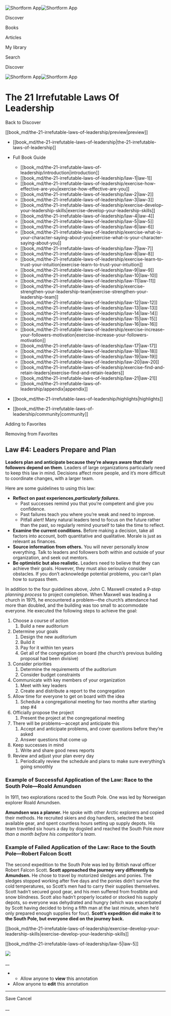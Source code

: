 ![Shortform App](/img/logo.36a2399e.svg)![Shortform App](/img/logo-dark.70c1b072.svg)

Discover

Books

Articles

My library

Search

Discover

![Shortform App](/img/logo.36a2399e.svg)![Shortform App](/img/logo-dark.70c1b072.svg)

# The 21 Irrefutable Laws Of Leadership

Back to Discover

[[book_md/the-21-irrefutable-laws-of-leadership/preview|preview]]

  * [[book_md/the-21-irrefutable-laws-of-leadership|the-21-irrefutable-laws-of-leadership]]
  * Full Book Guide

    * [[book_md/the-21-irrefutable-laws-of-leadership/introduction|introduction]]
    * [[book_md/the-21-irrefutable-laws-of-leadership/law-1|law-1]]
    * [[book_md/the-21-irrefutable-laws-of-leadership/exercise-how-effective-are-you|exercise-how-effective-are-you]]
    * [[book_md/the-21-irrefutable-laws-of-leadership/law-2|law-2]]
    * [[book_md/the-21-irrefutable-laws-of-leadership/law-3|law-3]]
    * [[book_md/the-21-irrefutable-laws-of-leadership/exercise-develop-your-leadership-skills|exercise-develop-your-leadership-skills]]
    * [[book_md/the-21-irrefutable-laws-of-leadership/law-4|law-4]]
    * [[book_md/the-21-irrefutable-laws-of-leadership/law-5|law-5]]
    * [[book_md/the-21-irrefutable-laws-of-leadership/law-6|law-6]]
    * [[book_md/the-21-irrefutable-laws-of-leadership/exercise-what-is-your-character-saying-about-you|exercise-what-is-your-character-saying-about-you]]
    * [[book_md/the-21-irrefutable-laws-of-leadership/law-7|law-7]]
    * [[book_md/the-21-irrefutable-laws-of-leadership/law-8|law-8]]
    * [[book_md/the-21-irrefutable-laws-of-leadership/exercise-learn-to-trust-your-intuition|exercise-learn-to-trust-your-intuition]]
    * [[book_md/the-21-irrefutable-laws-of-leadership/law-9|law-9]]
    * [[book_md/the-21-irrefutable-laws-of-leadership/law-10|law-10]]
    * [[book_md/the-21-irrefutable-laws-of-leadership/law-11|law-11]]
    * [[book_md/the-21-irrefutable-laws-of-leadership/exercise-strengthen-your-leadership-team|exercise-strengthen-your-leadership-team]]
    * [[book_md/the-21-irrefutable-laws-of-leadership/law-12|law-12]]
    * [[book_md/the-21-irrefutable-laws-of-leadership/law-13|law-13]]
    * [[book_md/the-21-irrefutable-laws-of-leadership/law-14|law-14]]
    * [[book_md/the-21-irrefutable-laws-of-leadership/law-15|law-15]]
    * [[book_md/the-21-irrefutable-laws-of-leadership/law-16|law-16]]
    * [[book_md/the-21-irrefutable-laws-of-leadership/exercise-increase-your-followers-motivation|exercise-increase-your-followers-motivation]]
    * [[book_md/the-21-irrefutable-laws-of-leadership/law-17|law-17]]
    * [[book_md/the-21-irrefutable-laws-of-leadership/law-18|law-18]]
    * [[book_md/the-21-irrefutable-laws-of-leadership/law-19|law-19]]
    * [[book_md/the-21-irrefutable-laws-of-leadership/law-20|law-20]]
    * [[book_md/the-21-irrefutable-laws-of-leadership/exercise-find-and-retain-leaders|exercise-find-and-retain-leaders]]
    * [[book_md/the-21-irrefutable-laws-of-leadership/law-21|law-21]]
    * [[book_md/the-21-irrefutable-laws-of-leadership/appendix|appendix]]
  * [[book_md/the-21-irrefutable-laws-of-leadership/highlights|highlights]]
  * [[book_md/the-21-irrefutable-laws-of-leadership/community|community]]



Adding to Favorites 

Removing from Favorites 

## Law #4: Leaders Prepare and Plan

**Leaders plan and anticipate because they’re always aware that their followers depend on them**. Leaders of large organizations particularly need to keep this law in mind. Decisions affect more people, and it’s more difficult to coordinate changes, with a larger team.

Here are some guidelines to using this law:

  * **Reflect on past experiences,_particularly failures_.**
    * Past successes remind you that you’re competent and give you confidence.
    * Past failures teach you where you’re weak and need to improve.
    * Pitfall alert! Many natural leaders tend to focus on the future rather than the past, so regularly remind yourself to take the time to reflect.
  * **Examine the current conditions.** Before making a decision, take all factors into account, both quantitative and qualitative. Morale is just as relevant as finances.
  * **Source information from others.** You will never personally know everything. Talk to leaders and followers both within and outside of your organization, and seek out mentors.
  * **Be optimistic but also realistic.** Leaders need to believe that they can achieve their goals. However, they must also seriously consider obstacles. If you don’t acknowledge potential problems, you can’t plan how to surpass them.



In addition to the four guidelines above, John C. Maxwell created a _9-step planning process_ to project completion. When Maxwell was leading a church in 1975, he encountered a problem—the church’s attendance had more than doubled, and the building was too small to accommodate everyone. He executed the following steps to achieve the goal:

  1. Choose a course of action
     1. Build a new auditorium
  2. Determine your goals
     1. Design the new auditorium
     2. Build it
     3. Pay for it within ten years
     4. Get all of the congregation on board (the church’s previous building proposal had been divisive)
  3. Consider priorities
     1. Determine the requirements of the auditorium
     2. Consider budget constraints
  4. Communicate with key members of your organization
     1. Meet with key leaders
     2. Create and distribute a report to the congregation
  5. Allow time for everyone to get on board with the idea
     1. Schedule a congregational meeting for two months after starting step #4
  6. Officially propose the project
     1. Present the project at the congregational meeting
  7. There will be problems—accept and anticipate this
     1. Accept and anticipate problems, and cover questions before they’re asked
     2. Answer questions that come up
  8. Keep successes in mind
     1. Write and share good news reports
  9. Review and adjust your plan every day
     1. Periodically review the schedule and plans to make sure everything’s going smoothly



### Example of Successful Application of the Law: Race to the South Pole—Roald Amundsen

In 1911, two explorations raced to the South Pole. One was led by Norweigan explorer Roald Amundsen.

**Amundsen was a planner.** He spoke with other Arctic explorers and copied their methods. He recruited skiers and dog handlers, selected the best available gear, and spent countless hours setting up supply depots. His team travelled six hours a day by dogsled and reached the South Pole _more than a month before his competitor’s team_.

### Example of Failed Application of the Law: Race to the South Pole—Robert Falcon Scott

The second expedition to the South Pole was led by British naval officer Robert Falcon Scott. **Scott approached the journey very differently to Amundsen.** He chose to travel by motorized sledges and ponies. The sledges stopped working after five days and the ponies didn’t survive the cold temperatures, so Scott’s men had to carry their supplies themselves. Scott hadn’t secured good gear, and his men suffered from frostbite and snow blindness. Scott also hadn’t properly located or stocked his supply depots, so everyone was dehydrated and hungry (which was exacerbated by Scott having decided to bring a fifth man at the last minute, when he’d only prepared enough supplies for four). **Scott’s expedition did make it to the South Pole, but everyone died on the journey back.**

[[book_md/the-21-irrefutable-laws-of-leadership/exercise-develop-your-leadership-skills|exercise-develop-your-leadership-skills]]

[[book_md/the-21-irrefutable-laws-of-leadership/law-5|law-5]]

![](https://bat.bing.com/action/0?ti=56018282&Ver=2&mid=6cda3b40-b2ae-4d81-aa78-c13ae75f22b7&sid=f30c5e70639211ee87d33f0876d93783&vid=f30c9700639211eeb3a75d830392c94f&vids=0&msclkid=N&pi=0&lg=en-US&sw=800&sh=600&sc=24&nwd=1&tl=Shortform%20%7C%20Book&p=https%3A%2F%2Fwww.shortform.com%2Fapp%2Fbook%2Fthe-21-irrefutable-laws-of-leadership%2Flaw-4&r=&lt=352&evt=pageLoad&sv=1&rn=246921)

__

  *   * Allow anyone to **view** this annotation
  * Allow anyone to **edit** this annotation



* * *

Save Cancel

__



